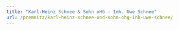 ```yaml
---
title: "Karl-Heinz Schnee & Sohn oHG - Inh. Uwe Schnee"
url: /premnitz/karl-heinz-schnee-und-sohn-ohg-inh-uwe-schnee/
---
```


